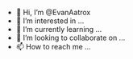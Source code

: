 - 👋 Hi, I’m @EvanAatrox
- 👀 I’m interested in ...
- 🌱 I’m currently learning ...
- 💞️ I’m looking to collaborate on ...
- 📫 How to reach me ...

<!---
EvanAatrox/EvanAatrox is a ✨ special ✨ repository because its `README.md` (this file) appears on your GitHub profile.
You can click the Preview link to take a look at your changes.
--->
